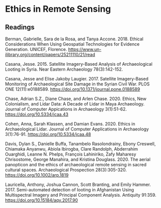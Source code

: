 # Ethics in Remote Sensing

## Readings

Berman, Gabrielle, Sara de la Rosa, and Tanya Accone. 2018. 
Ethical Considerations When Using Geospatial Technologies for Evidence Generation. 
UNICEF, Florence. <https://www.un-ilibrary.org/content/papers/25211110/21/read>

Casana, Jesse. 2015. Satellite Imagery-Based Analysis of Archaeological Looting in
Syria. Near Eastern Archaeology 78(3):142-152.

Casana, Jesse and Elise Jakoby Laugier. 2017. Satellite Imagery-Based Monitoring of 
Archaeological Site Damage in the Syrian Civil War. PLOS ONE 12(11):e0188589.
<https://doi.org/10.1371/journal.pone.0188589>

Chase, Adrian S.Z., Diane Chase, and Arlen Chase. 2020. Ethics, New Colonialism, and
Lidar Data: A Decade of Lidar in Maya Archaeology. Journal of Computer Appications in
Archaeology 3(1):51-62. <https://doi.org/10.5334/jcaa.43>

Cohen, Anna, Sarah Klassen, and Damian Evans. 2020. Ethics in Archaeological Lidar.
Journal of Computer Applications in Archaeology 3(1):76-91. 
<https://doi.org/10.5334/jcaa.48>

Davis, Dylan S., Danielle Buffa, Tanambelo Rasolondrainy, Ebony Creswell, Chiamaka Anyanwu,
Abiola Ibirogba, Clare Randolph, Abderrahim Ouarghidi, Leanne N. Phelps, François Lahiniriko,
Zafy Maharesy Chrisostome, George Manahira, and Kristina Douglass. 2020. The aerial panopticon
and the ethics of archaeological remote sensing in sacred cultural spaces. Archaeological Prospection 28(3):305-320. <https://doi.org/10.1002/arp.1819>

Lauricella, Anthony, Joshua Cannon, Scott Branting, and Emily Hammer. 2017. 
Semi-automated detection of looting in Afghanistan Using Multispectral Imagery and
Principal Component Analysis. Antiquity 91:359. <https://doi.org/10.15184/aqy.2017.90>